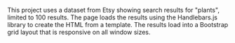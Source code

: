 This project uses a dataset from Etsy showing search results for "plants", limited to 100 results. 
The page loads the results using the Handlebars.js library to create the HTML from a template. 
The results load into a Bootstrap grid layout that is responsive on all window sizes.